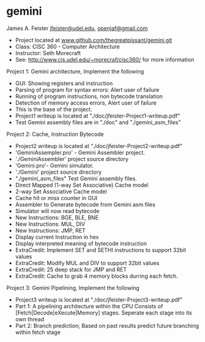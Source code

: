 gemini
======

James A. Feister jfeister@udel.edu, openjaf@gmail.com
- Project located at www.github.com/thegreatpissant/gemini.git
- Class: CISC 360 - Computer Architecture
- Instructor: Seth Morecraft
- See: http://www.cis.udel.edu/~morecraf/cisc360/ for more information

Project 1: Gemini architecture, Implement the following
 * GUI: Showing registers and instruction
 * Parsing of program for syntax errors: Alert user of failure
 * Running of program instructions, non bytecode translation
 * Detection of memory access errors, Alert user of failure
 * This is the base of the project.
 * Project1 writeup is located at "./doc/jfeister-Project1-writeup.pdf"
 * Test Gemini assembly files are in "./doc" and "./gemini_asm_files"

Project 2: Cache, Instruction Bytecode
 - Project2 writeup is located at "./doc/jfeister-Project2-writeup.pdf"
 - 'GeminiAssempler.pro' - Gemini Assembler project.
 - './GeminiAssembler' project source directory
 - 'Gemini.pro'- Gemini simulator.
 - './Gemini' project source directory
 - "./gemini_asm_files" Test Gemini assembly files.
 - Direct Mapped (1-way Set Associative) Cache model
 - 2-way Set Associative Cache model
 - Cache hit or miss counter in GUI
 - Assembler to Generate bytecode from Gemini asm files
 - Simulator will now read bytecode
 - New Instructions: BGE, BLE, BNE
 - New Instructions: MUL, DIV
 - New Instructions: JMP, RET
 - Display current Instruction in hex
 - Display interpreted meaning of bytecode instruction
 - ExtraCredit: Implement SET and SETHI instructions to support 32bit values
 - ExtraCredit: Modify MUL and DIV to support 32bit values
 - ExtraCredit: 25 deep stack for JMP and RET
 - ExtraCredit: Cache to grab 4 memory blocks durring each fetch.


Project 3: Gemini Pipelining, Implement the following
 - Project3 writeup is located at "./doc/jfeister-Project3-writeup.pdf"
 - Part 1: A pipelining architecture within the CPU
   Consists of [Fetch|Decode|eXecute|Memory] stages.
   Seperate each stage into its own thread
 - Part 2: Branch prediction;
   Based on past results predict future branching within fetch stage


